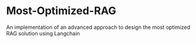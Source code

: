 # Most-Optimized-RAG
An implementation of an advanced approach to design the most optimized RAG solution using Langchain
